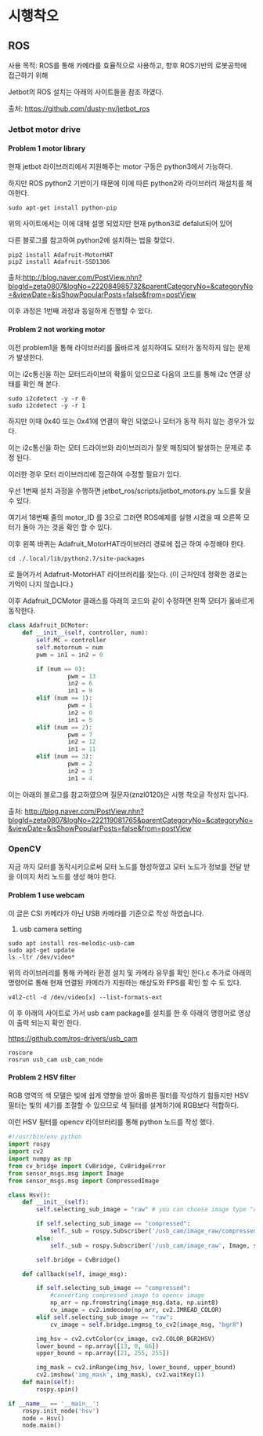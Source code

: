 # 시행착오

## ROS

사용 목적: ROS를 통해 카메라를 효율적으로 사용하고, 향후 ROS기반의 로봇공학에 접근하기 위해


Jetbot의 ROS 설치는 아래의 사이트들을 참조 하였다.

출처: <https://github.com/dusty-nv/jetbot_ros>


### Jetbot motor drive

#### Problem 1 motor library
현재 jetbot 라이브러리에서 지원해주는 motor 구동은 python3에서 가능하다.

하지만 ROS python2 기반이기 때문에 이에 따른 python2와 라이브러리 재설치를 해야한다.

```
sudo apt-get install python-pip
```

위의 사이트에서는 이에 대해 설명 되었지만 현재 python3로 defalut되어 있어

다른 블로그를 참고하여 python2에 설치하는 법을 찾았다. 

```
pip2 install Adafruit-MotorHAT
pip2 install Adafruit-SSD1306
```
출처:http://blog.naver.com/PostView.nhn?blogId=zeta0807&logNo=222084985732&parentCategoryNo=&categoryNo=&viewDate=&isShowPopularPosts=false&from=postView

이후 과정은 1번째 과정과 동일하게 진행할 수 있다.

#### Problem 2 not working motor
이전 problem1을 통해 라이브러리를 옳바르게 설치하여도 모터가 동작하지 않는 문제가 발생한다.

이는 i2c통신을 하는 모터드라이브의 확률이 있으므로 다음의 코드를 통해 i2c 연결 상태를 확인 해 본다.

```
sudo i2cdetect -y -r 0
sudo i2cdetect -y -r 1
```
하지만 이때 0x40 또는 0x41에 연결이 확인 되었으나 모터가 동작 하지 않는 경우가 있다.

이는 i2c통신을 하는 모터 드라이브와 라이브러리가 잘못 매칭되어 발생하는 문제로 추정 된다.

이러한 경우 모터 라이브러리에 접근하여 수정할 필요가 있다.

우선 1번째 설치 과정을 수행하면 jetbot_ros/scripts/jetbot_motors.py 노드를 찾을 수 있다.

여기서 18번째 줄의 motor_ID 를 3으로 그러면 ROS예제를 실행 시켰을 때 오른쪽 모터가 돌아 가는 것을 확인 할 수 있다.

이후 왼쪽 바퀴는 Adafruit_MotorHAT라이브러리 경로에 접근 하여 수정해야 한다.

```
cd ./.local/lib/python2.7/site-packages
```

로 들어가서 Adafruit-MotorHAT 라이브러리를 찾는다. (이 근처인데 정확한 경로는 기억이 나지 않습니다.)

이후 Adafruit_DCMotor 클래스를 아래의 코드와 같이 수정하면 왼쪽 모터가 옳바르게 동작한다.

```python
class Adafruit_DCMotor:
    def __init__(self, controller, num):
        self.MC = controller
        self.motornum = num
        pwm = in1 = in2 = 0

        if (num == 0):
                 pwm = 13
                 in2 = 6
                 in1 = 9
        elif (num == 1):
                 pwm = 1
                 in2 = 0
                 in1 = 5
        elif (num == 2):
                 pwm = 7
                 in2 = 12
                 in1 = 11
        elif (num == 3):
                 pwm = 2
                 in2 = 3
                 in1 = 4
```
이는 아래의 블로그를 참고하였으며 질문자(znzl0120)은 시행 착오글 작성자 입니다.

출처: <http://blog.naver.com/PostView.nhn?blogId=zeta0807&logNo=222119081765&parentCategoryNo=&categoryNo=&viewDate=&isShowPopularPosts=false&from=postView>

### OpenCV

지금 까지 모터를 동작시키으로써 모터 노드를 형성하였고 모터 노드가 정보를 전달 받을 이미지 처리 노드를 생성 해야 한다.

#### Problem 1 use webcam
이 글은 CSI 카메라가 아닌 USB 카메라를 기준으로 작성 하였습니다.

1. usb camera setting
```
sudo apt install ros-melodic-usb-cam
sudo apt-get update
ls -ltr /dev/video*
```
위의 라이브러리를 통해 카메라 환경 설치 및 카메라 유무를 확인 한다.c
추가로 아래의 명령어로 통해 현재 연결된 카메라가 지원하는 해상도와 FPS를 확인 할 수 도 있다.

```
v4l2-ctl -d /dev/video[x] --list-formats-ext
```
이 후 아래의 사이트로 가서 usb cam package를 설치를 한 후 아래의 명령어로 영상이 출력 되는지 확인 한다.

<https://github.com/ros-drivers/usb_cam>
```
roscore
rosrun usb_cam usb_cam_node
```
#### Problem 2  HSV filter
RGB 영역의 색 모델은 빛에 쉽게 영향을 받아 옳바른 필터를 작성하기 힘들지만 HSV 필터는 빛의 세기를 조절할 수 있으므로 색 필터를 설계하기에 RGB보다 적합하다.

이런 HSV 필터를 opencv 라이브러리를 통해 python 노드를 작성 했다.
```python
#!/usr/bin/env python
import rospy
import cv2
import numpy as np
from cv_bridge import CvBridge, CvBridgeError
from sensor_msgs.msg import Image
from sensor_msgs.msg import CompressedImage

class Hsv():
    def __init__(self):
        self.selecting_sub_image = "raw" # you can choose image type "compressed", "raw"

        if self.selecting_sub_image == "compressed":
            self._sub = rospy.Subscriber('/usb_cam/image_raw/compressed', CompressedImage, self.callback, queue_size=1)
        else:
            self._sub = rospy.Subscriber('/usb_cam/image_raw', Image, self.callback, queue_size=1)

        self.bridge = CvBridge()

    def callback(self, image_msg):

        if self.selecting_sub_image == "compressed":
            #converting compressed image to opencv image
            np_arr = np.fromstring(image_msg.data, np.uint8)
            cv_image = cv2.imdecode(np_arr, cv2.IMREAD_COLOR)
        elif self.selecting_sub_image == "raw":
            cv_image = self.bridge.imgmsg_to_cv2(image_msg, "bgr8")

        img_hsv = cv2.cvtColor(cv_image, cv2.COLOR_BGR2HSV)
        lower_bound = np.array([13, 0, 66])
        upper_bound = np.array([21, 255, 255])

        img_mask = cv2.inRange(img_hsv, lower_bound, upper_bound)
        cv2.imshow('img_mask', img_mask), cv2.waitKey(1)
    def main(self):
        rospy.spin()

if __name__ == '__main__':
    rospy.init_node('hsv')
    node = Hsv()
    node.main()                               

```

